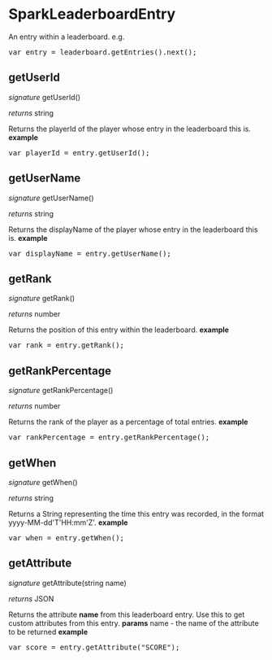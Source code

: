 # SparkLeaderboardEntry

An entry within a leaderboard.
e.g.
<pre rel="highlighter" code-brush="js" contenteditable="false">var entry = leaderboard.getEntries().next();</pre>

## getUserId
_signature_ getUserId()</p>
_returns_ string</p>

Returns the playerId of the player whose entry in the leaderboard this is.
<b>example</b>
<pre rel="highlighter" code-brush="js" contenteditable="false">var playerId = entry.getUserId();</pre>
## getUserName
_signature_ getUserName()</p>
_returns_ string</p>

Returns the displayName of the player whose entry in the leaderboard this is.
<b>example</b>
<pre rel="highlighter" code-brush="js" contenteditable="false">var displayName = entry.getUserName();</pre>
## getRank
_signature_ getRank()</p>
_returns_ number</p>

Returns the position of this entry within the leaderboard.
<b>example</b>
<pre rel="highlighter" code-brush="js" contenteditable="false">var rank = entry.getRank();</pre>
## getRankPercentage
_signature_ getRankPercentage()</p>
_returns_ number</p>

Returns the rank of the player as a percentage of total entries.
<b>example</b>
<pre rel="highlighter" code-brush="js" contenteditable="false">var rankPercentage = entry.getRankPercentage();</pre>
## getWhen
_signature_ getWhen()</p>
_returns_ string</p>

Returns a String representing the time this entry was recorded, in the format yyyy-MM-dd'T'HH:mm'Z'.
<b>example</b>
<pre rel="highlighter" code-brush="js" contenteditable="false">var when = entry.getWhen();</pre>
## getAttribute
_signature_ getAttribute(string name)</p>
_returns_ JSON</p>

Returns the attribute <b>name</b> from this leaderboard entry.  Use this to get custom attributes from this entry.
<b>params</b>
name - the name of the attribute to be returned
<b>example</b>
<pre rel="highlighter" code-brush="js" contenteditable="false">var score = entry.getAttribute("SCORE");</pre>
